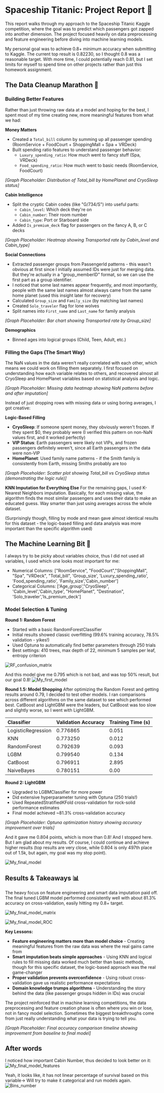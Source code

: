 # Spaceship Titanic: Project Report 🚀

This report walks through my approach to the Spaceship Titanic Kaggle competition, where the goal was to predict which passengers got zapped into another dimension. The project focused heavily on data preprocessing and feature engineering before diving into machine learning models.

My personal goal was to achieve 0.8+ minimum accuracy when submitting to Kaggle. The current top result is 0.82230, so I thought 0.8 was a reasonable target. With more time, I could potentially reach 0.81, but I set limits for myself to spend time on other projects rather than just this homework assignment.

## The Data Cleanup Marathon 🧹

### Building Better Features

Rather than just throwing raw data at a model and hoping for the best, I spent most of my time creating new, more meaningful features from what we had:

**Money Matters**
- Created a `Total_bill` column by summing up all passenger spending (RoomService + FoodCourt + ShoppingMall + Spa + VRDeck)
- Built spending ratio features to understand passenger behavior:
  - `Luxury_spending_ratio`: How much went to fancy stuff (Spa, VRDeck)
  - `Food_spending_ratio`: How much went to basic needs (RoomService, FoodCourt)

*[Graph Placeholder: Distribution of Total_bill by HomePlanet and CryoSleep status]*

**Cabin Intelligence** 
- Split the cryptic Cabin codes (like "G/734/S") into useful parts:
  - `Cabin_level`: Which deck they're on
  - `Cabin_number`: Their room number  
  - `Cabin_type`: Port or Starboard side
- Added `Is_premium_deck` flag for passengers on the fancy A, B, or C decks

*[Graph Placeholder: Heatmap showing Transported rate by Cabin_level and Cabin_type]*

**Social Connections**
- Extracted passenger groups from PassengerId patterns - this wasn't obvious at first since I initially assumed IDs were just for merging data. But they're actually in a "group_memberID" format, so we can use the first part as a group identifier.
- I noticed that some last names appear frequently, and most importantly, people with the same last names almost always came from the same home planet (used this insight later for recovery)
- Calculated `Group_size` and `Family_size` (by matching last names)
- Created `Solo_traveler` flag for lone wolves
- Split names into `First_name` and `Last_name` for family analysis

*[Graph Placeholder: Bar chart showing Transported rate by Group_size]*

**Demographics**
- Binned ages into logical groups (Child, Teen, Adult, etc.)



### Filling the Gaps (The Smart Way)

The NaN values in the data weren't really correlated with each other, which means we could work on filling them separately. I first focused on understanding how each variable relates to others, and recovered almost all CryoSleep and HomePlanet variables based on statistical analysis and logic.

*[Graph Placeholder: Missing data heatmap showing NaN patterns before and after imputation]*

Instead of just dropping rows with missing data or using boring averages, I got creative:

**Logic-Based Filling**
- **CryoSleep**: If someone spent money, they obviously weren't frozen. If they spent $0, they probably were (I verified this pattern on non-NaN values first, and it worked perfectly)
- **VIP Status**: Earth passengers were likely not VIPs, and frozen passengers definitely weren't, since all Earth passengers in the data were non-VIP
- **HomePlanet**: Used family name patterns - if the Smith family is consistently from Earth, missing Smiths probably are too

*[Graph Placeholder: Scatter plot showing Total_bill vs CryoSleep status (demonstrating the logic rule)]*

**KNN Imputation for Everything Else**
For the remaining gaps, I used K-Nearest Neighbors imputation. Basically, for each missing value, the algorithm finds the most similar passengers and uses their data to make an educated guess. Way smarter than just using averages across the whole dataset.

(Surprisingly though, filling by mode and mean gave almost identical results for this dataset - the logic-based filling and data analysis was more important than the specific algorithm used)

## The Machine Learning Bit 🤖

I always try to be picky about variables choice, thus I did not used all variables, I used which one looks most important for me: 
- Numerical Columns: ["RoomService", "FoodCourt","ShoppingMall",  "Spa", "VRDeck", "Total_bill", 'Group_size', 'Luxury_spending_ratio', 'Food_spending_ratio', 'Family_size','Cabin_number']
- Categorical Columns:  ['Age_group',"CryoSleep", 'Cabin_level','Cabin_type', "HomePlanet", "Destination", 'Solo_traveler','Is_premium_deck']

### Model Selection & Tuning

**Round 1: Random Forest**
- Started with a basic RandomForestClassifier
- Initial results showed classic overfitting (99.6% training accuracy, 78.5% validation - yikes!)
- Used Optuna to automatically find better parameters through 250 trials
- Best settings: 410 trees, max depth of 22, minimum 5 samples per leaf, entropy criterion

![RF_confusion_matrix](RF_consusion_matrix.png)
  
  And this model give me 0.795 which is not bad, and was top 50% result, but our goal 0.8!
  ![My_first_model](Submision_1.png)





**Round 1.5: Model Shopping**
After optimizing the Random Forest and getting results around 0.79, I decided to test other models. I ran comparisons across different algorithms on the same dataset to see which performed best. CatBoost and LightGBM were the leaders, but CatBoost was too slow and slightly worse, so I went with LightGBM.

| Classifier       | Validation Accuracy | Training Time (s) |
| :--------------- | :------------------ | :---------------- |
| LogisticRegression | 0.776865            | 0.051             |
| KNN              | 0.773250            | 0.012             |
| RandomForest     | 0.792639            | 0.093             |
| LGBM             | 0.799540            | 0.134             |
| CatBoost         | 0.796911            | 2.895             |
| NaiveBayes       | 0.780151            | 0.00              |



**Round 2: LightGBM** 
- Upgraded to LGBMClassifier for more power
- Did extensive hyperparameter tuning with Optuna (250 trials!)
- Used RepeatedStratifiedKFold cross-validation for rock-solid performance estimates
- Final model achieved ~81.3% cross-validation accuracy

*[Graph Placeholder: Optuna optimization history showing accuracy improvement over trials]*

And it gave me 0.804 points, which is more than 0.8! And I stopped here. But I am glad about my results. Of course, I could continue and achieve higher results (top results are very close, while 0.804 is only 497th place out of 1.5k, but again, my goal was my stop point).

![My_final_model](Final_submision.png)

## Results & Takeaways 📊

The heavy focus on feature engineering and smart data imputation paid off. The final tuned LGBM model performed consistently well with about 81.3% accuracy on cross-validation, easily hitting my 0.8+ target.

![My_final_model_matrix](matrix_final.png)

![My_final_model_ROC](Roc_Curve_final.png)

**Key Lessons:**
- **Feature engineering matters more than model choice** - Creating meaningful features from the raw data was where the real gains came from
- **Smart imputation beats simple approaches** - Using KNN and logical rules to fill missing data worked much better than basic methods, though for this specific dataset, the logic-based approach was the real game-changer
- **Proper validation prevents overconfidence** - Using robust cross-validation gave us realistic performance expectations
- **Domain knowledge trumps algorithms** - Understanding the story behind the data (like passenger groups hidden in IDs) was crucial

The project reinforced that in machine learning competitions, the data preprocessing and feature creation phase is often where you win or lose, not in fancy model selection. Sometimes the biggest breakthroughs come from just really understanding what your data is trying to tell you.

*[Graph Placeholder: Final accuracy comparison timeline showing improvement from baseline to final model]*


## After words

I noticed how important Cabin Number, thus decided to look better on it:
![My_final_model_features](Feature_importance_final.png)


Yeah, it looks like, it has not linear percentage of  survival based on this variable-> Will try to make it categorical and run models again.
![Bins_number](Bins_50_not_linear.png)